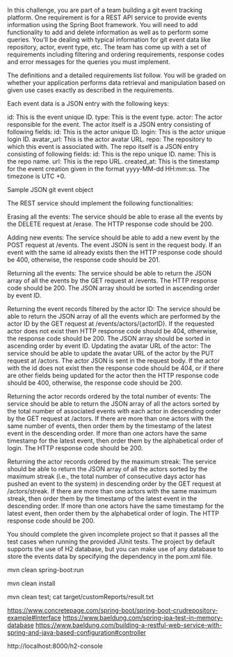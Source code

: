 In this challenge, you are part of a team building a git event tracking platform. One requirement is for a REST API service to provide events information using the Spring Boot framework. You will need to add functionality to add and delete information as well as to perform some queries. You'll be dealing with typical information for git event data like repository, actor, event type, etc. The team has come up with a set of requirements including filtering and ordering requirements, response codes and error messages for the queries you must implement.

 

The definitions and a detailed requirements list follow. You will be graded on whether your application performs data retrieval and manipulation based on given use cases exactly as described in the requirements.

 

Each event data is a JSON entry with the following keys:

id: This is the event unique ID.
type: This is the event type.
actor: The actor responsible for the event. The actor itself is a JSON entry consisting of following fields:
	id: This is the actor unique ID.
	login: This is the actor unique login ID.
	avatar_url: This is the actor avatar URL.
repo: The repository to which this event is associated with. The repo itself is a JSON entry consisting of following fields:
	id: This is the repo unique ID.
	name: This is the repo name.
	url: This is the repo URL.
created_at: This is the timestamp for the event creation given in the format yyyy-MM-dd HH:mm:ss. The timezone is UTC +0.

Sample JSON git event object
 

The REST service should implement the following functionalities:

Erasing all the events: The service should be able to erase all the events by the DELETE request at /erase. The HTTP response code should be 200.

Adding new events: The service should be able to add a new event by the POST request at /events. The event JSON is sent in the request body. If an event with the same id already exists then the HTTP response code should be 400, otherwise, the response code should be 201.

Returning all the events: The service should be able to return the JSON array of all the events by the GET request at /events. The HTTP response code should be 200. The JSON array should be sorted in ascending order by event ID.

Returning the event records filtered by the actor ID: The service should be able to return the JSON array of all the events which are performed by the actor ID by the GET request at /events/actors/{actorID}. If the requested actor does not exist then HTTP response code should be 404, otherwise, the response code should be 200. The JSON array should be sorted in ascending order by event ID.
Updating the avatar URL of the actor: The service should be able to update the avatar URL of the actor by the PUT request at /actors. The actor JSON is sent in the request body. If the actor with the id does not exist then the response code should be 404, or if there are other fields being updated for the actor then the HTTP response code should be 400, otherwise, the response code should be 200.

Returning the actor records ordered by the total number of events: The service should be able to return the JSON array of all the actors sorted by the total number of associated events with each actor in descending order by the GET request at /actors. If there are more than one actors with the same number of events, then order them by the timestamp of the latest event in the descending order. If more than one actors have the same timestamp for the latest event, then order them by the alphabetical order of login. The HTTP response code should be 200.

Returning the actor records ordered by the maximum streak: The service should be able to return the JSON array of all the actors sorted by the maximum streak (i.e., the total number of consecutive days actor has pushed an event to the system) in descending order by the GET request at /actors/streak. If there are more than one actors with the same maximum streak, then order them by the timestamp of the latest event in the descending order. If more than one actors have the same timestamp for the latest event, then order them by the alphabetical order of login. The HTTP response code should be 200.
 

You should complete the given incomplete project so that it passes all the test cases when running the provided JUnit tests. The project by default supports the use of H2 database, but you can make use of any database to store the events data by specifying the dependency in the pom.xml file.

mvn clean spring-boot:run

mvn clean install

mvn clean test; cat target/customReports/result.txt





https://www.concretepage.com/spring-boot/spring-boot-crudrepository-example#Interface
https://www.baeldung.com/spring-jpa-test-in-memory-database
https://www.baeldung.com/building-a-restful-web-service-with-spring-and-java-based-configuration#controller

http://localhost:8000/h2-console
